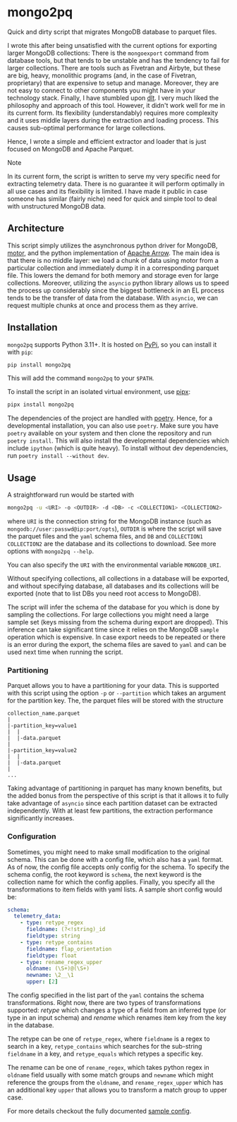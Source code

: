 # mongo2pq

Quick and dirty script that migrates MongoDB database to parquet files.

I wrote this after being unsatisfied with the current options for exporting
larger MongoDB collections: There is the `mongoexport` command from database
tools, but that tends to be unstable and has the tendency to fail for larger
collections. There are tools such as  Fivetran and Airbyte, but these are big,
heavy, monolithic programs (and, in the case of Fivetran, proprietary) that are
expensive to setup and manage. Moreover, they are not easy to connect to other
components you might have in your technology stack. Finally, I have stumbled
upon [dlt](https://github.com/dlt-hub/dlt). I very much liked the philosophy
and approach of this tool. However, it didn't work well for me in its current
form. Its flexibility (understandably) requires more complexity and it uses
middle layers during the extraction and loading process. This causes
sub-optimal performance for large collections.

Hence, I wrote a simple and efficient extractor and loader that is just focused
on MongoDB and Apache Parquet.

> [!NOTE]
> In its current form, the script is written to serve my very specific need for
> extracting telemetry data. There is no guarantee it will perform optimally in
> all use cases and its flexibility is limited. I have made it public in case
> someone has similar (fairly niche) need for quick and simple tool to deal
> with unstructured MongoDB data.

## Architecture

This script simply utilizes the asynchronous python driver for MongoDB,
[motor](https://motor.readthedocs.io/en/stable/), and the python implementation
of [Apache Arrow](https://arrow.apache.org/). The main idea is that there is no
middle layer: we load a chunk of data using motor from a particular collection
and immediately dump it in a corresponding parquet file. This lowers the demand
for both memory and storage even for large collections. Moreover, utilizing the
`asyncio` python library allows us to speed the process up considerably since the
biggest bottleneck in an EL process tends to be the transfer of data from the
database. With `asyncio`, we can request multiple chunks at once and process them
as they arrive.

## Installation

`mongo2pq` supports Python 3.11+. It is hosted on [PyPi](https://pypi.org/project/mongo2pq/),
so you can install it with `pip`:
```bash
pip install mongo2pq
```
This will add the command `mongo2pq` to your `$PATH`.

To install the script in an isolated virtual environment, use
[pipx](https://pipx.pypa.io/stable/):
```bash
pipx install mongo2pq
```

The dependencies of the project are handled with
[poetry](https://python-poetry.org/). Hence, for a developmental installation,
you can also use `poetry`. Make sure you have `poetry` available on your system
and then clone the repository and run `poetry install`. This will also install
the developmental dependencies which include `ipython` (which is quite heavy).
To install without dev dependencies, run `poetry install --without dev`.

## Usage

A straightforward run would be started with
```bash
mongo2pq -u <URI> -o <OUTDIR> -d <DB> -c <COLLECTION1> <COLLECTION2>
```
where `URI` is the connection string for the MongoDB instance (such as
`mongodb://user:passwd@ip:port/opts`), `OUTDIR` is where the script will save
the parquet files and the `yaml` schema files, and `DB` and `COLLECTION1`
`COLLECTION2` are the database and its collections to download. See more
options with `mongo2pq --help`.

You can also specify the `URI` with the environmental variable `MONGODB_URI`.

Without specifying collections, all collections in a database will be exported,
and without specifying database, all databases and its collections will be
exported (note that to list DBs you need root access to MongoDB).

The script will infer the schema of the database for you which is done by
sampling the collections. For large collections you might need a large sample
set (keys missing from the schema during export are dropped). This inference
can take significant time since it relies on the MongoDB `sample` operation
which is expensive. In case export needs to be repeated or there is an error
during the export, the schema files are saved to `yaml` and can be used next
time when running the script.

### Partitioning

Parquet allows you to have a partitioning for your data. This is supported with
this script using the option `-p` or `--partition` which takes an argument for
the partition key. The, the parquet files will be stored with the structure
```
collection_name.parquet
|
|-partition_key=value1
|  |
|  |-data.parquet
|
|-partition_key=value2
|  |
|  |-data.parquet
|
...
```

Taking advantage of partitioning in parquet has many known benefits, but the
added bonus from the perspective of this script is that it allows it to fully
take advantage of `asyncio` since each partition dataset can be extracted
independently. With at least few partitions, the extraction performance
significantly increases.

### Configuration

Sometimes, you might need to make small modification to the original schema.
This can be done with a config file, which also has a `yaml` format. As of now,
the config file accepts only config for the schema. To specify the schema
config, the root keyword is `schema`, the next keyword is the collection name
for which the config applies. Finally, you specify all the transformations
to item fields with yaml lists. A sample short config would be:
```yaml
schema:
  telemetry_data:
    - type: retype_regex
      fieldname: (?<!string)_id
      fieldtype: string
    - type: retype_contains
      fieldname: flap_orientation
      fieldtype: float
    - type: rename_regex_upper
      oldname: (\S+)@(\S+)
      newname: \2__\1
      upper: [2]
```

The config specified in the list part of the `yaml` contains the schema
transformations. Right now, there are two types of transformations supported:
_retype_ which changes a type of a field from an inferred type (or type in an
input schema) and _rename_ which renames item key from the key in the database.

The retype can be one of `retype_regex`, where `fieldname` is a regex to search
in a key, `retype_contains` which searches for the sub-string `fieldname` in a
key, and `retype_equals` which retypes a specific key.

The rename can be one of `rename_regex`, which takes python regex in `oldname`
field usually with some match groups and `newname` which might reference the
groups from the `oldname`, and `rename_regex_upper` which has an additional key
`upper` that allows you to transform a match group to upper case.

For more details checkout the fully documented [sample config](sample_config.yaml).
